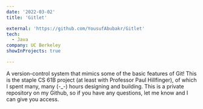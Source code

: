 ```yaml
---
date: '2022-03-02'
title: 'Gitlet'

external: 'https://github.com/YousufAbubakr/Gitlet'
tech:
  - Java
company: UC Berkeley
showInProjects: true

---
```


A version-control system that mimics some of the basic features of Git! This is the staple CS 61B project (at least with Professor Paul Hillfinger), of which I spent many, many (-_-) hours designing and building. This is a private repository on my Github, so if you have any questions, let me know and I can give you access.
